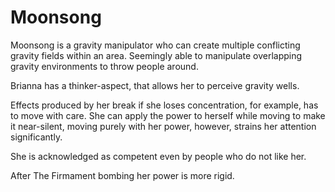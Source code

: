 # Moonsong
Moonsong is a gravity manipulator who can create multiple conflicting gravity fields within an area. Seemingly able to manipulate overlapping gravity environments to throw people around.

Brianna has a thinker-aspect, that allows her to perceive gravity wells.

Effects produced by her break if she loses concentration, for example, has to move with care. She can apply the power to herself while moving to make it near-silent, moving purely with her power, however, strains her attention significantly.

She is acknowledged as competent even by people who do not like her.

After The Firmament bombing her power is more rigid.
